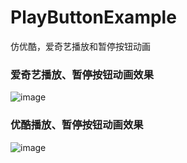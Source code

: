# PlayButtonExample
仿优酷，爱奇艺播放和暂停按钮动画


### 爱奇艺播放、暂停按钮动画效果
![image](/Users/xrh/Desktop/PlayButtonExample/GIF/1.gif)


### 优酷播放、暂停按钮动画效果
![image](/Users/xrh/Desktop/PlayButtonExample/GIF/2.gif)
